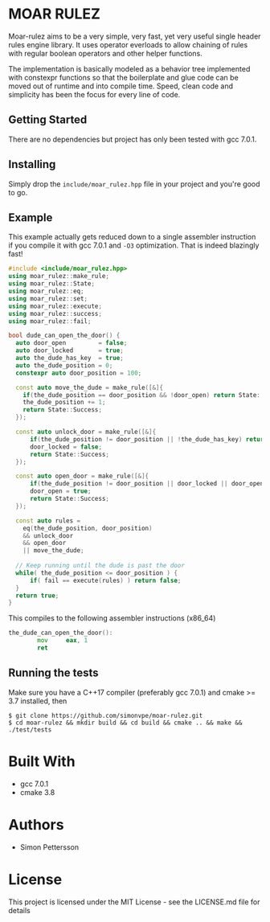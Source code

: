
# MOAR RULEZ
Moar-rulez aims to be a very simple, very fast, yet very useful single header rules engine library. It uses operator everloads to allow chaining of rules with regular boolean operators and other helper functions.

The implementation is basically modeled as a behavior tree implemented with constexpr functions so that the boilerplate and glue code can be moved out of runtime and into compile time. Speed, clean code and simplicity has been the focus for every line of code.

## Getting Started ##

There are no dependencies but project has only been tested with gcc 7.0.1.

## Installing ##

Simply drop the `include/moar_rulez.hpp` file in your project and you're good to go.

## Example ##
This example actually gets reduced down to a single assembler instruction if you compile it with gcc 7.0.1 and `-O3` optimization. That is indeed blazingly fast!
```c++
#include <include/moar_rulez.hpp>
using moar_rulez::make_rule;
using moar_rulez::State;
using moar_rulez::eq;
using moar_rulez::set;
using moar_rulez::execute;
using moar_rulez::success;
using moar_rulez::fail;

bool dude_can_open_the_door() {
  auto door_open         = false;
  auto door_locked       = true;
  auto the_dude_has_key  = true;
  auto the_dude_position = 0;
  constexpr auto door_position = 100;

  const auto move_the_dude = make_rule([&]{
    if(the_dude_position == door_position && !door_open) return State::Fail;
    the_dude_position += 1;
    return State::Success;
  });

  const auto unlock_door = make_rule([&]{
      if(the_dude_position != door_position || !the_dude_has_key) return State::Fail;
      door_locked = false;
      return State::Success;
  });

  const auto open_door = make_rule([&]{
      if(the_dude_position != door_position || door_locked || door_open) return State::Fail;
      door_open = true;
      return State::Success;
  });

  const auto rules =
    eq(the_dude_position, door_position) 
    && unlock_door 
    && open_door 
    || move_the_dude;
    
  // Keep running until the dude is past the door
  while( the_dude_position <= door_position ) {
      if( fail == execute(rules) ) return false;
  }
  return true;
}
```

This compiles to the following assembler instructions (x86_64)
```asm
the_dude_can_open_the_door():
        mov     eax, 1
        ret
```

## Running the tests ##
Make sure you have a C++17 compiler (preferably gcc 7.0.1) and cmake >= 3.7 installed, then
```
$ git clone https://github.com/simonvpe/moar-rulez.git
$ cd moar-rulez && mkdir build && cd build && cmake .. && make && ./test/tests
```
# Built With #
* gcc 7.0.1
* cmake 3.8

# Authors #
* Simon Pettersson

# License #
This project is licensed under the MIT License - see the LICENSE.md file for details
